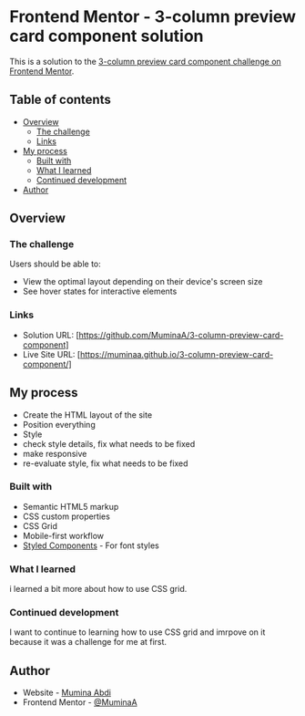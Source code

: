 # Frontend Mentor - 3-column preview card component solution

This is a solution to the [3-column preview card component challenge on Frontend Mentor](https://www.frontendmentor.io/challenges/3column-preview-card-component-pH92eAR2-).

## Table of contents

- [Overview](#overview)
  - [The challenge](#the-challenge)
  - [Links](#links)
- [My process](#my-process)
  - [Built with](#built-with)
  - [What I learned](#what-i-learned)
  - [Continued development](#continued-development)
- [Author](#author)

## Overview

### The challenge

Users should be able to:

- View the optimal layout depending on their device's screen size
- See hover states for interactive elements

### Links

- Solution URL: [https://github.com/MuminaA/3-column-preview-card-component]
- Live Site URL: [https://muminaa.github.io/3-column-preview-card-component/]

## My process

- Create the HTML layout of the site
- Position everything
- Style
- check style details, fix what needs to be fixed
- make responsive
- re-evaluate style, fix what needs to be fixed

### Built with

- Semantic HTML5 markup
- CSS custom properties
- CSS Grid
- Mobile-first workflow
- [Styled Components](https://fonts.google.com) - For font styles

### What I learned

i learned a bit more about how to use CSS grid.

### Continued development

I want to continue to learning how to use CSS grid and imrpove on it because it was a challenge for me at first.

## Author

- Website - [Mumina Abdi](https://muminaabdi13.wixsite.com/mumina-abdi-s-portfo)
- Frontend Mentor - [@MuminaA](https://www.frontendmentor.io/profile/MuminaA)